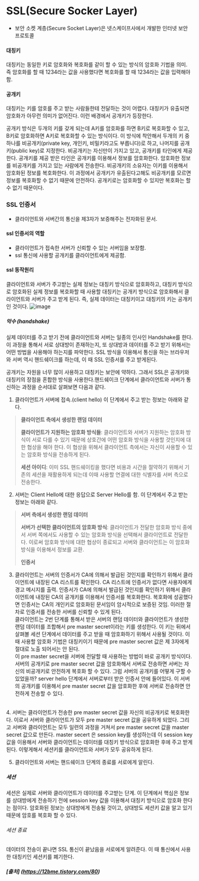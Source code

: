 # SSL(Secure Socker Layer)
- 보안 소켓 계층(Secure Socket Layer)은 넷스케이프사에서 개발한 인터넷 보안 프로토콜
#### 대칭키
대칭키는 동일한 키로 암호화와 복호화를 같이 할 수 있는 방식의 암호화 기법을 의미. 즉 암호화를 할 때 1234라는 값을 사용했다면 복호화를 할 때 1234라는 값을 입력해야 함.
#### 공개키
대칭키는 키를 암호를 주고 받는 사람들한테 전달하는 것이 어렵다. 대칭키가 유출되면 암호화가 아무런 의미가 없어진다. 이런 배경에서 공개키가 등장한다.

공개키 방식은 두개의 키를 갖게 되는데 A키를 암호화를 하면 B키로 복호화할 수 있고, B키로 암호화하면 A키로 복호화할 수 있는 방식이다. 이 방식에 착안해서 두개의 키 중 하나를 비공개키(private key, 개인키, 비밀키라고도 부릅니다)로 하고, 나머지를 공개키(public key)로 지정한다. 비공개키는 자신만이 가지고 있고, 공개키를 타인에게 제공한다. 공개키를 제공 받은 타인은 공개키를 이용해서 정보를 암호화한다. 암호화한 정보를 비공개키를 가지고 있는 사람에게 전송한다. 비공개키의 소유자는 이키를 이용해서 암호화된 정보를 복호화한다. 이 과정에서 공개키가 유출된다고해도 비공개키를 모르면 정보를 복호화할 수 없기 때문에 안전하다. 공개키로는 암호화할 수 있지만 복호화는 할 수 없기 때문이다.
### SSL 인증서
- 클라이언트와 서버간의 통신을 제3자가 보증해주는 전자화된 문서.
#### ssl 인증서의 역할
- 클라이언트가 접속한 서버가 신뢰할 수 있는 서버임을 보장함.
- ssl 통신에 사용할 공개키를 클라이언트에게 제공함.
#### ssl 동작원리
클라이언트와 서버가 주고받는 실제 정보는 대칭키 방식으로 암호화하고, 대칭키 방식으로 암호화된 실제 정보를 복호화할 때 사용할 대칭키는 공개키 방식으로 암호화해서 클라이언트와 서버가 주고 받게 된다. 즉, 실제 데이터는 대칭키이고 대칭키의 키는 공개키인 것이다.
![image](https://user-images.githubusercontent.com/51396282/78525991-ab304300-7813-11ea-8b90-5d67ccd46422.png)<br>
##### 악수 (handshake)
실제 데이터를 주고 받기 전에 클라이언트와 서버는 일종의 인사인 Handshake를 한다. 이 과정을 통해서 서로 상대방이 존재하는지, 또 상대방과 데이터를 주고 받기 위해서는 어떤 방법을 사용해야 하는지를 파악한다. SSL 방식을 이용해서 통신을 하는 브라우저와 서버 역시 핸드쉐이크를 하는데, 이 때 SSL 인증서를 주고 받게된다.

공개키는 자원을 너무 많이 사용하고 대칭키는 보안에 약하다. 그래서 SSL은 공개키와 대칭키의 장점을 혼합한 방식을 사용한다.핸드쉐이크 단계에서 클라이언트와 서버가 통신하는 과정을 순서대로 살펴보면 다음과 같다.

1. 클라이언트가 서버에 접속.(client hello) 이 단계에서 주고 받는 정보는 아래와 같다.

>
>**클라이언트 측에서 생성한 랜덤 데이터**
>
>**클라이언트가 지원하는 암호화 방식들**: 클라이언트와 서버가 지원하는 암호화 방식이 서로 다를 수 있기 때문에 상호간에 어떤 암호화 방식을 사용할 것인지에 대한 협상을 해야 한다. 이 협상을 위해서 클라이언트 측에서는 자신이 사용할 수 있는 암호화 방식을 전송하게 된다.
>
>**세션 아이디**: 이미 SSL 핸드쉐이킹을 했다면 비용과 시간을 절약하기 위해서 기존의 세션을 재활용하게 되는데 이때 사용할 연결에 대한 식별자를 서버 측으로 전송한다.

2. 서버는 Client Hello에 대한 응답으로 Server Hello를 함. 이 단계에서 주고 받는 정보는 아래와 같다.

>**서버 측에서 생성한 랜덤 데이터**
>
>**서버가 선택한 클라이언트의 암호화 방식**: 클라이언트가 전달한 암호화 방식 중에서 서버 쪽에서도 사용할 수 있는 암호화 방식을 선택해서 클라이언트로 전달한다. 이로써 암호화 방식에 대한 협상이 종료되고 서버와 클라이언트는 이 암호화 방식을 이용해서 정보를 교환.
>
>**인증서**

3. 클라이언트는 서버의 인증서가 CA에 의해서 발급된 것인지를 확인하기 위해서 클라이언트에 내장된 CA 리스트를 확인한다. CA 리스트에 인증서가 없다면 사용자에게 경고 메시지를 출력. 인증서가 CA에 의해서 발급된 것인지를 확인하기 위해서 클라이언트에 내장된 CA의 공개키를 이용해서 인증서를 복호화한다. 복호화에 성공했다면 인증서는 CA의 개인키로 암호화된 문서임이 암시적으로 보증된 것임. 이러한 절차로 인증서를 전송한 서버를 신뢰할 수 있게 된다.<br>
클라이언트는 2번 단계를 통해서 받은 서버의 랜덤 데이터와 클라이언트가 생성한 랜덤 데이터를 조합해서 pre master secret이라는 키를 생성한다. 이 키는 뒤에서 살펴볼 세션 단계에서 데이터를 주고 받을 때 암호화하기 위해서 사용될 것이다. 이 때 사용할 암호화 기법은 대칭키이기 때문에 pre master secret 값은 제 3자에게 절대로 노출 되어서는 안 된다.<br>
이 pre master secret을 서버에 전달할 때 사용하는 방법이 바로 공개키 방식이다. 서버의 공개키로 pre master secret 값을 암호화해서 서버로 전송하면 서버는 자신의 비공개키로 안전하게 복호화 할 수 있다. 그럼 서버의 공개키를 어떻게 구할 수 있었을까? server hello 단계에서 서버로부터 받은 인증서 안에 들어있다. 이 서버의 공개키를 이용해서 pre master secret 값을 암호화한 후에 서버로 전송하면 안전하게 전송할 수 있다.<br>
<br>
4. 서버는 클라이언트가 전송한 pre master secret 값을 자신의 비공개키로 복호화한다. 이로서 서버와 클라이언트가 모두 pre master secret 값을 공유하게 되었다. 그리고 서버와 클라이언트는 모두 일련의 과정을 거쳐서  pre master secret 값을 master secret 값으로 만든다. master secert 은 session key를 생성하는데 이 session key 값을 이용해서 서버와 클라이언트는 데이터를 대칭키 방식으로 암호화한 후에 주고 받게 된다. 이렇게해서 세션키를 클라이언트와 서버가 모두 공유하게 된다.

5. 클라이언트와 서버는 핸드쉐이크 단계의 종료를 서로에게 알린다.

##### 세션
세션은 실제로 서버와 클라이언트가 데이터를 주고받는 단계. 이 단계에서 핵심은 정보를 상대방에게 전송하기 전에 session key 값을 이용해서 대칭키 방식으로 암호화 한다는 점이다. 암호화된 정보는 상대방에게 전송될 것이고, 상대방도 세션키 값을 알고 있기 때문에 암호를 복호화 할 수 있다.

###### 세션 종료
데이터의 전송이 끝나면 SSL 통신이 끝났음을 서로에게 알려준다. 이 때 통신에서 사용한 대칭키인 세션키를 폐기한다.

##### [출처] (https://12bme.tistory.com/80)
